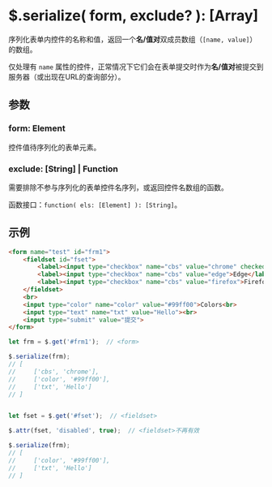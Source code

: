# $.serialize( form, exclude? ): [Array]

序列化表单内控件的名称和值，返回一个**名/值对**双成员数组（`[name, value]`）的数组。

仅处理有 `name` 属性的控件，正常情况下它们会在表单提交时作为**名/值对**被提交到服务器（或出现在URL的查询部分）。


## 参数

### form: Element

控件值待序列化的表单元素。


### exclude: [String] | Function

需要排除不参与序列化的表单控件名序列，或返回控件名数组的函数。

函数接口：`function( els: [Element] ): [String]`。


## 示例

```html
<form name="test" id="frm1">
    <fieldset id="fset">
        <label><input type="checkbox" name="cbs" value="chrome" checked>Chrome</label>
        <label><input type="checkbox" name="cbs" value="edge">Edge</label>
        <label><input type="checkbox" name="cbs" value="firefox">Firefox</label>
    </fieldset>
    <br>
    <input type="color" name="color" value="#99ff00">Colors<br>
    <input type="text" name="txt" value="Hello"><br>
    <input type="submit" value="提交">
</form>
```

```js
let frm = $.get('#frm1');  // <form>

$.serialize(frm);
// [
//     ['cbs', 'chrome'],
//     ['color', '#99ff00'],
//     ['txt', 'Hello']
// ]


let fset = $.get('#fset');  // <fieldset>

$.attr(fset, 'disabled', true);  // <fieldset>不再有效

$.serialize(frm);
// [
//     ['color', '#99ff00'],
//     ['txt', 'Hello']
// ]

```
